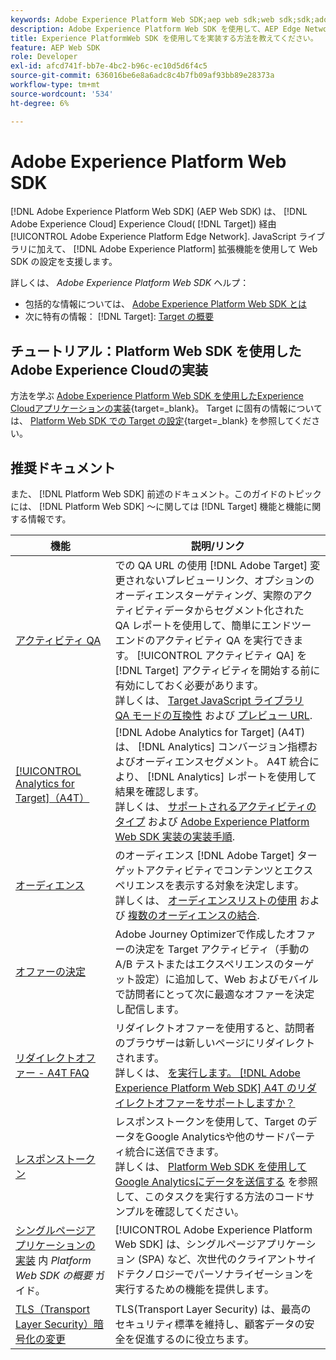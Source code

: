 ```yaml
---
keywords: Adobe Experience Platform Web SDK;aep web sdk;web sdk;sdk;adobe experience cloud;platform edge network;adobe experience platform edge network;edge network;aep edge network
description: Adobe Experience Platform Web SDK を使用して、AEP Edge Network を通じてAdobe Experience Cloudの様々なサービスを操作する方法について説明します。
title: Experience PlatformWeb SDK を使用してを実装する方法を教えてください。
feature: AEP Web SDK
role: Developer
exl-id: afcd741f-bb7e-4bc2-b96c-ec10d5d6f4c5
source-git-commit: 636016be6e8a6adc8c4b7fb09af93bb89e28373a
workflow-type: tm+mt
source-wordcount: '534'
ht-degree: 6%

---
```


# Adobe Experience Platform Web SDK

[!DNL Adobe Experience Platform Web SDK] (AEP Web SDK) は、 [!DNL Adobe Experience Cloud] Experience Cloud( [!DNL Target]) 経由 [!UICONTROL Adobe Experience Platform Edge Network]. JavaScript ライブラリに加えて、 [!DNL Adobe Experience Platform] 拡張機能を使用して Web SDK の設定を支援します。

詳しくは、 *Adobe Experience Platform Web SDK* ヘルプ：

* 包括的な情報については、 [Adobe Experience Platform Web SDK とは](https://experienceleague.adobe.com/docs/experience-platform/edge/home.html)
* 次に特有の情報： [!DNL Target]: [Target の概要](https://experienceleague.adobe.com/docs/experience-platform/edge/personalization/adobe-target/target-overview.html)

## チュートリアル：Platform Web SDK を使用したAdobe Experience Cloudの実装

方法を学ぶ [Adobe Experience Platform Web SDK を使用したExperience Cloudアプリケーションの実装](https://experienceleague.adobe.com/docs/platform-learn/implement-web-sdk/overview.html){target=_blank}。 Target に固有の情報については、 [Platform Web SDK での Target の設定](https://experienceleague.adobe.com/docs/platform-learn/implement-web-sdk/applications-setup/setup-target.html){target=_blank} を参照してください。

## 推奨ドキュメント

また、 [!DNL Platform Web SDK] 前述のドキュメント。このガイドのトピックには、 [!DNL Platform Web SDK] ～に関しては [!DNL Target] 機能と機能に関する情報です。

| 機能 | 説明/リンク |
| --- | --- |
| [アクティビティ QA](/help/c-activities/c-activity-qa/activity-qa.md) | での QA URL の使用 [!DNL Adobe Target] 変更されないプレビューリンク、オプションのオーディエンスターゲティング、実際のアクティビティデータからセグメント化された QA レポートを使用して、簡単にエンドツーエンドのアクティビティ QA を実行できます。 [!UICONTROL アクティビティ QA] を [!DNL Target] アクティビティを開始する前に有効にしておく必要があります。<br>詳しくは、 [Target JavaScript ライブラリ QA モードの互換性](/help/c-activities/c-activity-qa/activity-qa.md#compatibility) および [プレビュー URL](/help/c-activities/c-activity-qa/activity-qa.md#preview). |
| [[!UICONTROL Analytics for Target]（A4T）](/help/c-integrating-target-with-mac/a4t/a4t.md) | [!DNL Adobe Analytics for Target] (A4T) は、 [!DNL Analytics] コンバージョン指標およびオーディエンスセグメント。 A4T 統合により、 [!DNL Analytics] レポートを使用して結果を確認します。<br>詳しくは、 [サポートされるアクティビティのタイプ](/help/c-integrating-target-with-mac/a4t/a4t.md#section_F487896214BF4803AF78C552EF1669AA) および [Adobe Experience Platform Web SDK 実装の実装手順](/help/c-integrating-target-with-mac/a4t/a4timplementation.md#platform). |
| [オーディエンス](/help/c-target/target.md) | のオーディエンス [!DNL Adobe Target] ターゲットアクティビティでコンテンツとエクスペリエンスを表示する対象を決定します。<br>詳しくは、 [オーディエンスリストの使用](/help/c-target/c-audiences/audiences.md#use-list) および [複数のオーディエンスの結合](/help/c-target/combining-multiple-audiences.md). |
| [オファーの決定](/help/c-integrating-target-with-mac/ajo/offer-decision.md) | Adobe Journey Optimizerで作成したオファーの決定を Target アクティビティ（手動の A/B テストまたはエクスペリエンスのターゲット設定）に追加して、Web およびモバイルで訪問者にとって次に最適なオファーを決定し配信します。 |
| [リダイレクトオファー - A4T FAQ](/help/c-integrating-target-with-mac/a4t/r-a4t-faq/a4t-faq-redirect-offers.md) | リダイレクトオファーを使用すると、訪問者のブラウザーは新しいページにリダイレクトされます。<br>詳しくは、 [を実行します。 [!DNL Adobe Experience Platform Web SDK] A4T のリダイレクトオファーをサポートしますか？](/help/c-integrating-target-with-mac/a4t/r-a4t-faq/a4t-faq-redirect-offers.md#platform) |
| [レスポンストークン](/help/administrating-target/response-tokens.md) | レスポンストークンを使用して、Target のデータをGoogle Analyticsや他のサードパーティ統合に送信できます。<br>詳しくは、 [Platform Web SDK を使用してGoogle Analyticsにデータを送信する](/help/administrating-target/response-tokens.md#platform-web-sdk) を参照して、このタスクを実行する方法のコードサンプルを確認してください。 |
| [シングルページアプリケーションの実装](https://experienceleague.adobe.com/docs/experience-platform/edge/personalization/adobe-target/spa-implementation.html?lang=en) 内 *Platform Web SDK の概要* ガイド。 | [!UICONTROL Adobe Experience Platform Web SDK] は、シングルページアプリケーション (SPA) など、次世代のクライアントサイドテクノロジーでパーソナライゼーションを実行するための機能を提供します。 |
| [TLS（Transport Layer Security）暗号化の変更](/help/c-implementing-target/c-considerations-before-you-implement-target/tls-transport-layer-security-encryption.md) | TLS(Transport Layer Security) は、最高のセキュリティ標準を維持し、顧客データの安全を促進するのに役立ちます。 |
